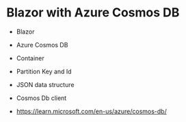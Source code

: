 # Blazor with Azure Cosmos DB

- Blazor

- Azure Cosmos DB

- Container
- Partition Key and Id
- JSON data structure

- Cosmos Db client

- https://learn.microsoft.com/en-us/azure/cosmos-db/
 